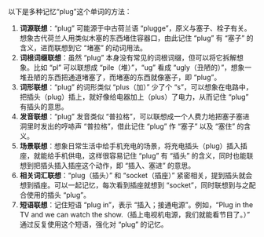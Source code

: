 以下是多种记忆“plug”这个单词的方法：
1. **词源联想**：“plug” 可能源于中古荷兰语 “plugge”，原义与塞子、栓子有关。想象古代荷兰人用类似木塞的东西堵住容器口，由此记住 “plug” 有 “塞子” 的含义，进而联想到它 “堵塞” 的动词用法。
2. **词根词缀联想**：虽然 “plug” 本身没有常见的词根词缀，但可以将它拆解想象。比如 “pl” 可以联想成 “pile（堆）”，“ug” 看成 “ugly（丑陋的）”，想象一堆丑陋的东西把通道堵塞了，而堵塞的东西就像塞子，即 “plug”。
3. **词形联想**：“plug” 的词形类似 “plus（加）” 少了个 “s”，可以想象在电路中，把插头（plug）插上，就好像给电器加上（plus）了电力，从而记住 “plug” 有插头的意思。
4. **发音联想**：“plug” 发音类似 “普拉格”，可以联想成一个人费力地把塞子塞进洞里时发出的哼哧声 “普拉格”，借此记住 “plug” 作 “塞子” 以及 “塞住” 的含义。
5. **场景联想**：想象日常生活中给手机充电的场景，将充电插头（plug）插入插座，就能给手机供电，这样很容易记住 “plug” 有 “插头” 的含义，同时也能联想到把插头插入插座这个动作，即 “插入、塞进” 的意思。
6. **相关词汇联想**：“plug（插头）” 和 “socket（插座）” 紧密相关，提到插头就会想到插座。可以一起记忆，每次看到插座就想到 “socket”，同时联想到与之配合使用的插头 “plug”。
7. **短语联想**：记住短语 “plug in”，表示 “插入；接通电源”。例如，“Plug in the TV and we can watch the show.（插上电视机电源，我们就能看节目了。）” 通过反复使用这个短语，强化对 “plug” 的记忆。 